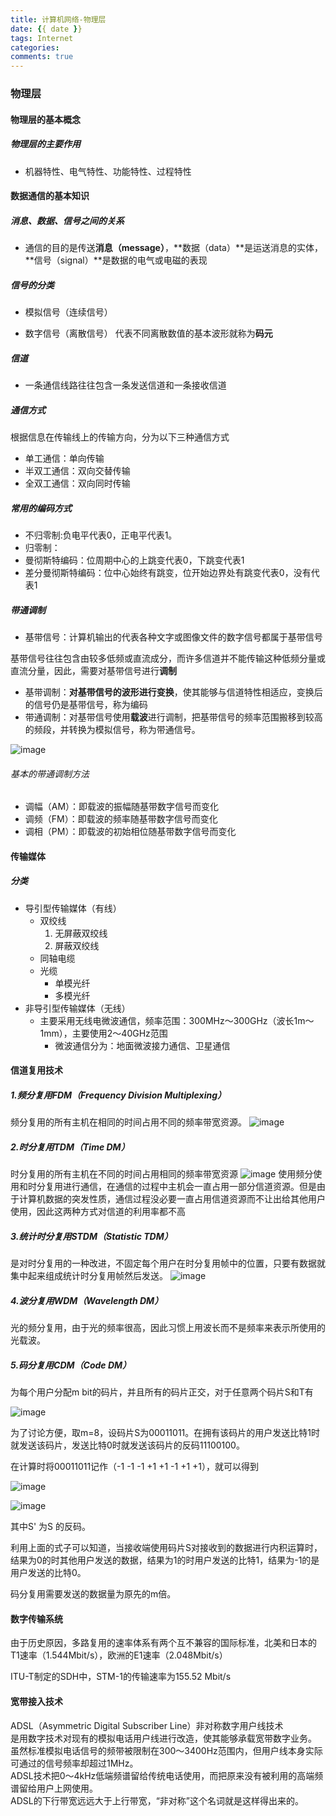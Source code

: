 ```yaml
---
title: 计算机网络-物理层
date: {{ date }}
tags: Internet
categories:
comments: true
---
```



### 物理层

#### 物理层的基本概念

##### 物理层的主要作用

- 机器特性、电气特性、功能特性、过程特性

#### 数据通信的基本知识

##### 消息、数据、信号之间的关系

- 通信的目的是传送**消息（message）**，**数据（data）**是运送消息的实体，**信号（signal）**是数据的电气或电磁的表现

##### 信号的分类

- 模拟信号（连续信号）

- 数字信号（离散信号）
 代表不同离散数值的基本波形就称为**码元**

##### 信道

- 一条通信线路往往包含一条发送信道和一条接收信道

##### 通信方式

根据信息在传输线上的传输方向，分为以下三种通信方式
- 单工通信：单向传输
- 半双工通信：双向交替传输
- 全双工通信：双向同时传输

##### 常用的编码方式

- 不归零制:负电平代表0，正电平代表1。
- 归零制：
- 曼彻斯特编码：位周期中心的上跳变代表0，下跳变代表1
- 差分曼彻斯特编码：位中心始终有跳变，位开始边界处有跳变代表0，没有代表1

##### 带通调制

- 基带信号：计算机输出的代表各种文字或图像文件的数字信号都属于基带信号

基带信号往往包含由较多低频或直流成分，而许多信道并不能传输这种低频分量或直流分量，因此，需要对基带信号进行**调制**

- 基带调制：**对基带信号的波形进行变换**，使其能够与信道特性相适应，变换后的信号仍是基带信号，称为编码  
- 带通调制：对基带信号使用**载波**进行调制，把基带信号的频率范围搬移到较高的频段，并转换为模拟信号，称为带通信号。


![image](https://cs-notes-1256109796.cos.ap-guangzhou.myqcloud.com/c34f4503-f62c-4043-9dc6-3e03288657df.jpg)

###### 基本的带通调制方法

- 调幅（AM）：即载波的振幅随基带数字信号而变化
- 调频（FM）：即载波的频率随基带数字信号而变化
- 调相（PM）：即载波的初始相位随基带数字信号而变化

#### 传输媒体

##### 分类

- 导引型传输媒体（有线）
    - 双绞线
        1. 无屏蔽双绞线
        2. 屏蔽双绞线
    - 同轴电缆
    - 光缆
        - 单模光纤
        - 多模光纤
- 非导引型传输媒体（无线）
    - 主要采用无线电微波通信，频率范围：300MHz～300GHz（波长1m～1mm），主要使用2～40GHz范围
        - 微波通信分为：地面微波接力通信、卫星通信

#### 信道复用技术

##### 1.频分复用FDM（Frequency Division Multiplexing）

频分复用的所有主机在相同的时间占用不同的频率带宽资源。
![image](https://cs-notes-1256109796.cos.ap-guangzhou.myqcloud.com/4aa5e057-bc57-4719-ab57-c6fbc861c505.png)

##### 2.时分复用TDM（Time DM）

时分复用的所有主机在不同的时间占用相同的频率带宽资源
![image](https://cs-notes-1256109796.cos.ap-guangzhou.myqcloud.com/67582ade-d44a-46a6-8757-3c1296cc1ef9.png)
使用频分使用和时分复用进行通信，在通信的过程中主机会一直占用一部分信道资源。但是由于计算机数据的突发性质，通信过程没必要一直占用信道资源而不让出给其他用户使用，因此这两种方式对信道的利用率都不高

##### 3.统计时分复用STDM（Statistic TDM）

是对时分复用的一种改进，不固定每个用户在时分复用帧中的位置，只要有数据就集中起来组成统计时分复用帧然后发送。
![image](https://cs-notes-1256109796.cos.ap-guangzhou.myqcloud.com/6283be2a-814a-4a10-84bf-9592533fe6bc.png)

##### 4.波分复用WDM（Wavelength DM）

光的频分复用，由于光的频率很高，因此习惯上用波长而不是频率来表示所使用的光载波。

##### 5.码分复用CDM（Code DM）

为每个用户分配m bit的码片，并且所有的码片正交，对于任意两个码片S和T有

![image](https://cs-notes-1256109796.cos.ap-guangzhou.myqcloud.com/308a02e9-3346-4251-8c41-bd5536dab491.png)

为了讨论方便，取m=8，设码片S为00011011。在拥有该码片的用户发送比特1时就发送该码片，发送比特0时就发送该码片的反码11100100。

在计算时将00011011记作（-1 -1 -1 +1 +1 -1 +1 +1），就可以得到

![image](https://cs-notes-1256109796.cos.ap-guangzhou.myqcloud.com/6fda1dc7-5c74-49c1-bb79-237a77e43a43.png)

![image](https://cs-notes-1256109796.cos.ap-guangzhou.myqcloud.com/e325a903-f0b1-4fbd-82bf-88913dc2f290.png)

其中S' 为S 的反码。

利用上面的式子可以知道，当接收端使用码片S对接收到的数据进行内积运算时，结果为0的时其他用户发送的数据，结果为1的时用户发送的比特1，结果为-1的是用户发送的比特0。

码分复用需要发送的数据量为原先的m倍。

#### 数字传输系统

由于历史原因，多路复用的速率体系有两个互不兼容的国际标准，北美和日本的T1速率（1.544Mbit/s），欧洲的E1速率（2.048Mbit/s）

ITU-T制定的SDH中，STM-1的传输速率为155.52 Mbit/s

#### 宽带接入技术

ADSL（Asymmetric Digital Subscriber Line）非对称数字用户线技术  
是用数字技术对现有的模拟电话用户线进行改造，使其能够承载宽带数字业务。  
虽然标准模拟电话信号的频带被限制在300～3400Hz范围内，但用户线本身实际可通过的信号频率却超过1MHz。   
ADSL技术把0～4kHz低端频谱留给传统电话使用，而把原来没有被利用的高端频谱留给用户上网使用。   
ADSL的下行带宽远远大于上行带宽，“非对称”这个名词就是这样得出来的。